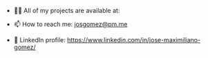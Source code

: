 - 👨‍💻 All of my projects are available at: 

- 📫 How to reach me: josgomez@pm.me

- 📄 LinkedIn profile: https://www.linkedin.com/in/jose-maximiliano-gomez/

<!---
Gomez-Jose/Gomez-Jose is a ✨ special ✨ repository because its `README.md` (this file) appears on your GitHub profile.
You can click the Preview link to take a look at your changes.
--->
